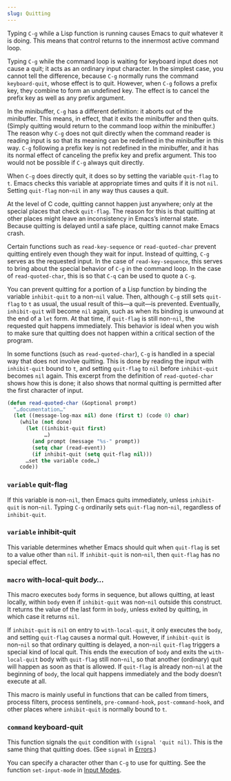 ```yaml
---
slug: Quitting
---
```


Typing `C-g` while a Lisp function is running causes Emacs to *quit* whatever it is doing. This means that control returns to the innermost active command loop.

Typing `C-g` while the command loop is waiting for keyboard input does not cause a quit; it acts as an ordinary input character. In the simplest case, you cannot tell the difference, because `C-g` normally runs the command `keyboard-quit`, whose effect is to quit. However, when `C-g` follows a prefix key, they combine to form an undefined key. The effect is to cancel the prefix key as well as any prefix argument.

In the minibuffer, `C-g` has a different definition: it aborts out of the minibuffer. This means, in effect, that it exits the minibuffer and then quits. (Simply quitting would return to the command loop *within* the minibuffer.) The reason why `C-g` does not quit directly when the command reader is reading input is so that its meaning can be redefined in the minibuffer in this way. `C-g` following a prefix key is not redefined in the minibuffer, and it has its normal effect of canceling the prefix key and prefix argument. This too would not be possible if `C-g` always quit directly.

When `C-g` does directly quit, it does so by setting the variable `quit-flag` to `t`. Emacs checks this variable at appropriate times and quits if it is not `nil`. Setting `quit-flag` non-`nil` in any way thus causes a quit.

At the level of C code, quitting cannot happen just anywhere; only at the special places that check `quit-flag`. The reason for this is that quitting at other places might leave an inconsistency in Emacs’s internal state. Because quitting is delayed until a safe place, quitting cannot make Emacs crash.

Certain functions such as `read-key-sequence` or `read-quoted-char` prevent quitting entirely even though they wait for input. Instead of quitting, `C-g` serves as the requested input. In the case of `read-key-sequence`, this serves to bring about the special behavior of `C-g` in the command loop. In the case of `read-quoted-char`, this is so that `C-q` can be used to quote a `C-g`.

You can prevent quitting for a portion of a Lisp function by binding the variable `inhibit-quit` to a non-`nil` value. Then, although `C-g` still sets `quit-flag` to `t` as usual, the usual result of this—a quit—is prevented. Eventually, `inhibit-quit` will become `nil` again, such as when its binding is unwound at the end of a `let` form. At that time, if `quit-flag` is still non-`nil`, the requested quit happens immediately. This behavior is ideal when you wish to make sure that quitting does not happen within a critical section of the program.

In some functions (such as `read-quoted-char`), `C-g` is handled in a special way that does not involve quitting. This is done by reading the input with `inhibit-quit` bound to `t`, and setting `quit-flag` to `nil` before `inhibit-quit` becomes `nil` again. This excerpt from the definition of `read-quoted-char` shows how this is done; it also shows that normal quitting is permitted after the first character of input.

```lisp
(defun read-quoted-char (&optional prompt)
  "…documentation…"
  (let ((message-log-max nil) done (first t) (code 0) char)
    (while (not done)
      (let ((inhibit-quit first)
            …)
        (and prompt (message "%s-" prompt))
        (setq char (read-event))
        (if inhibit-quit (setq quit-flag nil)))
      …set the variable code…)
    code))
```

### <span className="tag variable">`variable`</span> **quit-flag**

If this variable is non-`nil`, then Emacs quits immediately, unless `inhibit-quit` is non-`nil`. Typing `C-g` ordinarily sets `quit-flag` non-`nil`, regardless of `inhibit-quit`.

### <span className="tag variable">`variable`</span> **inhibit-quit**

This variable determines whether Emacs should quit when `quit-flag` is set to a value other than `nil`. If `inhibit-quit` is non-`nil`, then `quit-flag` has no special effect.

### <span className="tag macro">`macro`</span> **with-local-quit** *body…*

This macro executes `body` forms in sequence, but allows quitting, at least locally, within `body` even if `inhibit-quit` was non-`nil` outside this construct. It returns the value of the last form in `body`, unless exited by quitting, in which case it returns `nil`.

If `inhibit-quit` is `nil` on entry to `with-local-quit`, it only executes the `body`, and setting `quit-flag` causes a normal quit. However, if `inhibit-quit` is non-`nil` so that ordinary quitting is delayed, a non-`nil` `quit-flag` triggers a special kind of local quit. This ends the execution of `body` and exits the `with-local-quit` body with `quit-flag` still non-`nil`, so that another (ordinary) quit will happen as soon as that is allowed. If `quit-flag` is already non-`nil` at the beginning of `body`, the local quit happens immediately and the body doesn’t execute at all.

This macro is mainly useful in functions that can be called from timers, process filters, process sentinels, `pre-command-hook`, `post-command-hook`, and other places where `inhibit-quit` is normally bound to `t`.

### <span className="tag command">`command`</span> **keyboard-quit**

This function signals the `quit` condition with `(signal 'quit nil)`. This is the same thing that quitting does. (See `signal` in [Errors](/docs/elisp/Errors).)

You can specify a character other than `C-g` to use for quitting. See the function `set-input-mode` in [Input Modes](/docs/elisp/Input-Modes).
